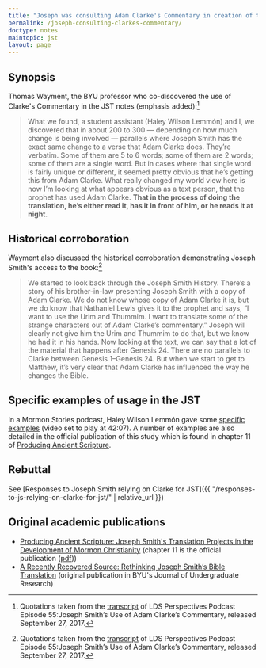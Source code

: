 ```yaml
---
title: "Joseph was consulting Adam Clarke's Commentary in creation of the JST"
permalink: /joseph-consulting-clarkes-commentary/
doctype: notes
maintopic: jst
layout: page
---
```


## Synopsis

Thomas Wayment, the BYU professor who co-discovered the use of Clarke's Commentary in the JST notes (emphasis added):[^lds-perspectives-podcast-wayment]

> What we found, a student assistant (Haley Wilson Lemmón) and I, we discovered that in about 200 to 300 — depending on how much change is being involved — parallels where Joseph Smith has the exact same change to a verse that Adam Clarke does. They’re verbatim. Some of them are 5 to 6 words; some of them are 2 words; some of them are a single word.  But in cases where that single word is fairly unique or different, it seemed pretty obvious that he’s getting this from Adam Clarke. What really changed my world view here is now I’m looking at what appears obvious as a text person, that the prophet has used Adam Clarke. **That in the process of doing the translation, he’s either read it, has it in front of him, or he reads it at night**.

## Historical corroboration

Wayment also discussed the historical corroboration demonstrating Joseph Smith's access to the book:[^lds-perspectives-podcast-wayment]

> We started to look back through the Joseph Smith History. There’s a story of his brother-in-law presenting Joseph Smith with a copy of Adam Clarke. We do not know whose copy of Adam Clarke it is, but we do know that Nathaniel Lewis gives it to the prophet and says, “I want to use the Urim and Thummim. I want to translate some of the strange characters out of Adam Clarke’s commentary.” Joseph will clearly not give him the Urim and Thummim to do that, but we know he had it in his hands. Now looking at the text, we can say that a lot of the material that happens after Genesis 24. There are no parallels to Clarke between Genesis 1–Genesis 24. But when we start to get to Matthew, it’s very clear that Adam Clarke has influenced the way he changes the Bible.

## Specific examples of usage in the JST

In a Mormon Stories podcast, Haley Wilson Lemmón gave some [specific examples](https://www.youtube.com/watch?v=RBiVPz7tMqU&feature=youtu.be&t=2527) (video set to play at 42:07).  A number of examples are also detailed in the official publication of this study which is found in chapter 11 of [Producing Ancient Scripture](https://faenrandir.github.io/a_careful_examination/best-arguments-against-chiasmus-as-evidence-of-ancientness/).

## Rebuttal

See [Responses to Joseph Smith relying on Clarke for JST]({{ "/responses-to-js-relying-on-clarke-for-jst/" | relative_url }})

## Original academic publications

* [Producing Ancient Scripture: Joseph Smith's Translation Projects in the Development of Mormon Christianity](https://uofupress.lib.utah.edu/producing-ancient-scripture/) (chapter 11 is the official publication ([pdf](https://smallpdf.com/file#s=f8efb131-b9a9-4bab-af38-b7f90b75463b)))
* [A Recently Recovered Source: Rethinking Joseph Smith’s Bible Translation](http://jur.byu.edu/?p=21296) (original publication in BYU's Journal of Undergraduate Research)

[^lds-perspectives-podcast-wayment]: Quotations taken from the [transcript](https://web.archive.org/web/20201128001154/https://hwcdn.libsyn.com/p/5/b/9/5b9a46be752511d9/LDSP_Joseph_Smiths_Use_of_Adam_Clarkes_Commentary.pdf?c_id=17171867&cs_id=17171867&expiration=1606525900&hwt=b3d5a485080966bf24011a74ff048746) of LDS Perspectives Podcast Episode 55:Joseph Smith’s Use of Adam Clarke’s Commentary, released September 27, 2017.
